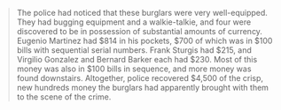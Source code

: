  > The police had noticed that these burglars were very well-equipped. They had bugging equipment and a walkie-talkie, and four were discovered to be in possession of substantial amounts of currency. Eugenio Martinez had $814 in his pockets, $700 of which was in $100 bills with sequential serial numbers. Frank Sturgis had $215, and Virgilio Gonzalez and Bernard Barker each had $230. Most of this money was also in $100 bills in sequence, and more money was found downstairs. Altogether, police recovered $4,500 of the crisp, new hundreds money the burglars had apparently brought with them to the scene of the crime.

